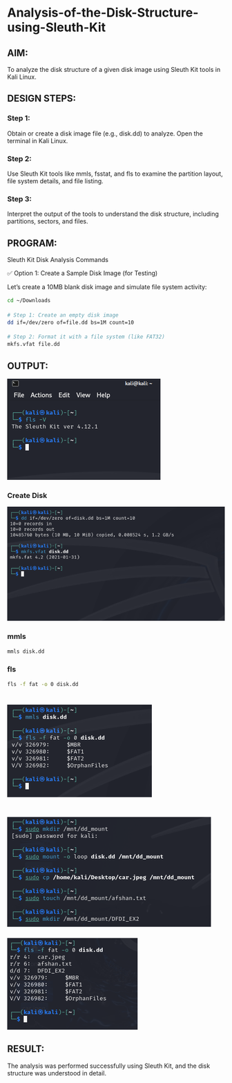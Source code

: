 # Analysis-of-the-Disk-Structure-using-Sleuth-Kit
## AIM:
To analyze the disk structure of a given disk image using Sleuth Kit tools in Kali Linux.

## DESIGN STEPS:
### Step 1:
Obtain or create a disk image file (e.g., disk.dd) to analyze. Open the terminal in Kali Linux.

### Step 2:
Use Sleuth Kit tools like mmls, fsstat, and fls to examine the partition layout, file system details, and file listing.

### Step 3:
Interpret the output of the tools to understand the disk structure, including partitions, sectors, and files.

## PROGRAM:
Sleuth Kit Disk Analysis Commands

✅ Option 1: Create a Sample Disk Image (for Testing)

Let’s create a 10MB blank disk image and simulate file system activity:

```bash
cd ~/Downloads

# Step 1: Create an empty disk image
dd if=/dev/zero of=file.dd bs=1M count=10

# Step 2: Format it with a file system (like FAT32)
mkfs.vfat file.dd
```

## OUTPUT:

![alt text](IMG1.png)

### Create Disk

![alt text](IMG2.png)

### mmls 
```bash
mmls disk.dd
```
### fls
```bash
fls -f fat -o 0 disk.dd
```


![alt text](IMG3.png)
=
![alt text](IMG4.png)
=
![alt text](IMG5.png)
## RESULT:
The analysis was performed successfully using Sleuth Kit, and the disk structure was understood in detail.
